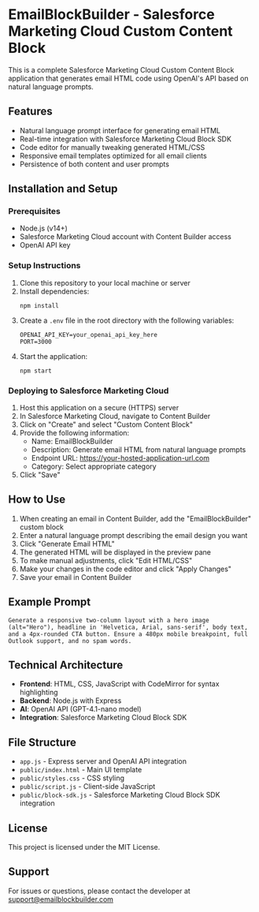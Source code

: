 # EmailBlockBuilder - Salesforce Marketing Cloud Custom Content Block

This is a complete Salesforce Marketing Cloud Custom Content Block application that generates email HTML code using OpenAI's API based on natural language prompts.

## Features

- Natural language prompt interface for generating email HTML
- Real-time integration with Salesforce Marketing Cloud Block SDK
- Code editor for manually tweaking generated HTML/CSS
- Responsive email templates optimized for all email clients
- Persistence of both content and user prompts

## Installation and Setup

### Prerequisites

- Node.js (v14+)
- Salesforce Marketing Cloud account with Content Builder access
- OpenAI API key

### Setup Instructions

1. Clone this repository to your local machine or server
2. Install dependencies:
   ```
   npm install
   ```
3. Create a `.env` file in the root directory with the following variables:
   ```
   OPENAI_API_KEY=your_openai_api_key_here
   PORT=3000
   ```
4. Start the application:
   ```
   npm start
   ```

### Deploying to Salesforce Marketing Cloud

1. Host this application on a secure (HTTPS) server
2. In Salesforce Marketing Cloud, navigate to Content Builder
3. Click on "Create" and select "Custom Content Block"
4. Provide the following information:
   - Name: EmailBlockBuilder
   - Description: Generate email HTML from natural language prompts
   - Endpoint URL: https://your-hosted-application-url.com
   - Category: Select appropriate category
5. Click "Save"

## How to Use

1. When creating an email in Content Builder, add the "EmailBlockBuilder" custom block
2. Enter a natural language prompt describing the email design you want
3. Click "Generate Email HTML"
4. The generated HTML will be displayed in the preview pane
5. To make manual adjustments, click "Edit HTML/CSS"
6. Make your changes in the code editor and click "Apply Changes"
7. Save your email in Content Builder

## Example Prompt

```
Generate a responsive two-column layout with a hero image (alt="Hero"), headline in 'Helvetica, Arial, sans-serif', body text, and a 4px‐rounded CTA button. Ensure a 480px mobile breakpoint, full Outlook support, and no spam words.
```

## Technical Architecture

- **Frontend**: HTML, CSS, JavaScript with CodeMirror for syntax highlighting
- **Backend**: Node.js with Express
- **AI**: OpenAI API (GPT-4.1-nano model)
- **Integration**: Salesforce Marketing Cloud Block SDK

## File Structure

- `app.js` - Express server and OpenAI API integration
- `public/index.html` - Main UI template
- `public/styles.css` - CSS styling
- `public/script.js` - Client-side JavaScript
- `public/block-sdk.js` - Salesforce Marketing Cloud Block SDK integration

## License

This project is licensed under the MIT License.

## Support

For issues or questions, please contact the developer at support@emailblockbuilder.com